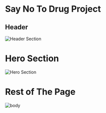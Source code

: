 # Say No To Drug Project
## Header
![Header Section](https://github.com/user-attachments/assets/b863363a-befc-4a54-97fc-44c437838650)
# Hero Section
![Hero Section](https://github.com/user-attachments/assets/850bd243-13cc-4e4d-849e-488862650c94)
# Rest of The Page
![body](https://github.com/user-attachments/assets/93ab532f-f319-4e5c-9c87-7ecc6edc04d6)